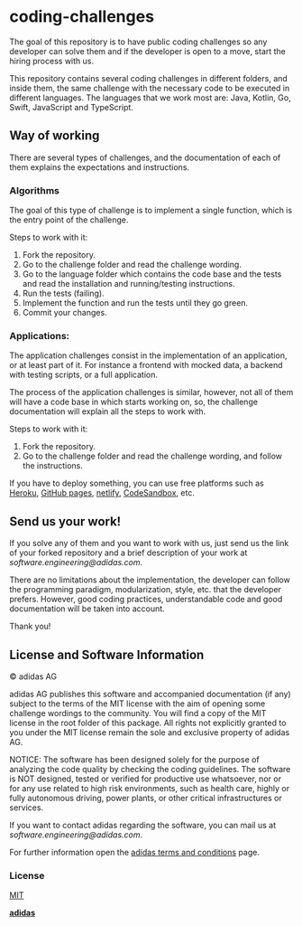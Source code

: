 # coding-challenges

The goal of this repository is to have public coding challenges so any developer can solve them and if the developer is open to a move, start the hiring process with us.

This repository contains several coding challenges in different folders, and inside them, the same challenge with the necessary code to be executed in different languages. The languages that we work most are: Java, Kotlin, Go, Swift, JavaScript and TypeScript.

## Way of working

There are several types of challenges, and the documentation of each of them explains the expectations and instructions.

### Algorithms

The goal of this type of challenge is to implement a single function, which is the entry point of the challenge.

Steps to work with it:

1. Fork the repository.
1. Go to the challenge folder and read the challenge wording.
1. Go to the language folder which contains the code base and the tests and read the installation and running/testing instructions.
1. Run the tests (failing).
1. Implement the function and run the tests until they go green.
1. Commit your changes.

### Applications:

The application challenges consist in the implementation of an application, or at least part of it. For instance a frontend with mocked data, a backend with testing scripts, or a full application.

The process of the application challenges is similar, however, not all of them will have a code base in which starts working on, so, the challenge documentation will explain all the steps to work with.

Steps to work with it:

1. Fork the repository.
2. Go to the challenge folder and read the challenge wording, and follow the instructions.

If you have to deploy something, you can use free platforms such as [Heroku][heroku], [GitHub pages][github-pages], [netlify][netlify], [CodeSandbox][codesandbox], etc.

## Send us your work!

If you solve any of them and you want to work with us, just send us the link of your forked repository and a brief description of your work at _software.engineering@adidas.com_.

There are no limitations about the implementation, the developer can follow the programming paradigm, modularization, style, etc. that the developer prefers. However, good coding practices, understandable code and good documentation will be taken into account.

Thank you!

## License and Software Information

© adidas AG

adidas AG publishes this software and accompanied documentation (if any) subject to the terms of the MIT license with the aim of opening some challenge wordings to the community. You will find a copy of the MIT license in the root folder of this package. All rights not explicitly granted to you under the MIT license remain the sole and exclusive property of adidas AG.

NOTICE: The software has been designed solely for the purpose of analyzing the code quality by checking the coding guidelines. The software is NOT designed, tested or verified for productive use whatsoever, nor or for any use related to high risk environments, such as health care, highly or fully autonomous driving, power plants, or other critical infrastructures or services.

If you want to contact adidas regarding the software, you can mail us at _software.engineering@adidas.com_.

For further information open the [adidas terms and conditions](https://github.com/adidas/adidas-contribution-guidelines/wiki/Terms-and-conditions) page.

### License

[MIT](LICENSE)

[**adidas**][adidas]

[adidas]: https://adidas.com/
[codesandbox]: https://codesandbox.io/
[github-pages]: https://pages.github.com/
[heroku]: http://heroku.com/
[netlify]: https://www.netlify.com/
